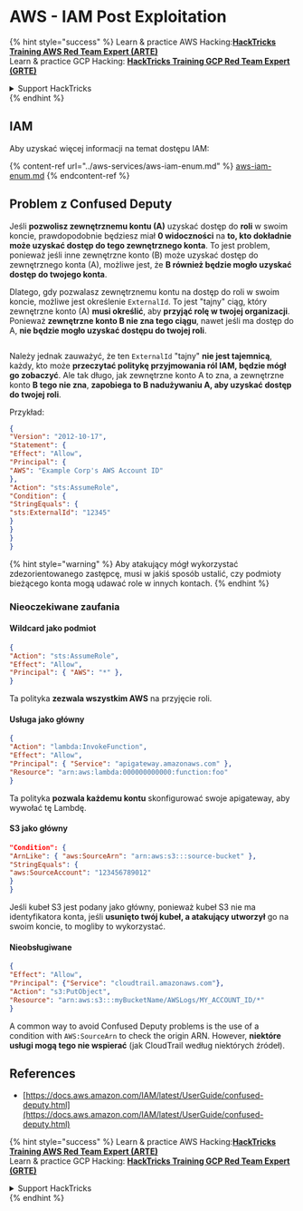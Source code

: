# AWS - IAM Post Exploitation

{% hint style="success" %}
Learn & practice AWS Hacking:<img src="../../../.gitbook/assets/image (1).png" alt="" data-size="line">[**HackTricks Training AWS Red Team Expert (ARTE)**](https://training.hacktricks.xyz/courses/arte)<img src="../../../.gitbook/assets/image (1).png" alt="" data-size="line">\
Learn & practice GCP Hacking: <img src="../../../.gitbook/assets/image (2).png" alt="" data-size="line">[**HackTricks Training GCP Red Team Expert (GRTE)**<img src="../../../.gitbook/assets/image (2).png" alt="" data-size="line">](https://training.hacktricks.xyz/courses/grte)

<details>

<summary>Support HackTricks</summary>

* Check the [**subscription plans**](https://github.com/sponsors/carlospolop)!
* **Join the** 💬 [**Discord group**](https://discord.gg/hRep4RUj7f) or the [**telegram group**](https://t.me/peass) or **follow** us on **Twitter** 🐦 [**@hacktricks\_live**](https://twitter.com/hacktricks\_live)**.**
* **Share hacking tricks by submitting PRs to the** [**HackTricks**](https://github.com/carlospolop/hacktricks) and [**HackTricks Cloud**](https://github.com/carlospolop/hacktricks-cloud) github repos.

</details>
{% endhint %}

## IAM

Aby uzyskać więcej informacji na temat dostępu IAM:

{% content-ref url="../aws-services/aws-iam-enum.md" %}
[aws-iam-enum.md](../aws-services/aws-iam-enum.md)
{% endcontent-ref %}

## Problem z Confused Deputy

Jeśli **pozwolisz zewnętrznemu kontu (A)** uzyskać dostęp do **roli** w swoim koncie, prawdopodobnie będziesz miał **0 widoczności** na **to, kto dokładnie może uzyskać dostęp do tego zewnętrznego konta**. To jest problem, ponieważ jeśli inne zewnętrzne konto (B) może uzyskać dostęp do zewnętrznego konta (A), możliwe jest, że **B również będzie mogło uzyskać dostęp do twojego konta**.

Dlatego, gdy pozwalasz zewnętrznemu kontu na dostęp do roli w swoim koncie, możliwe jest określenie `ExternalId`. To jest "tajny" ciąg, który zewnętrzne konto (A) **musi określić**, aby **przyjąć rolę w twojej organizacji**. Ponieważ **zewnętrzne konto B nie zna tego ciągu**, nawet jeśli ma dostęp do A, **nie będzie mogło uzyskać dostępu do twojej roli**.

<figure><img src="../../../.gitbook/assets/image (95).png" alt=""><figcaption></figcaption></figure>

Należy jednak zauważyć, że ten `ExternalId` "tajny" **nie jest tajemnicą**, każdy, kto może **przeczytać politykę przyjmowania ról IAM, będzie mógł go zobaczyć**. Ale tak długo, jak zewnętrzne konto A to zna, a zewnętrzne konto **B tego nie zna**, **zapobiega to B nadużywaniu A, aby uzyskać dostęp do twojej roli**.

Przykład:
```json
{
"Version": "2012-10-17",
"Statement": {
"Effect": "Allow",
"Principal": {
"AWS": "Example Corp's AWS Account ID"
},
"Action": "sts:AssumeRole",
"Condition": {
"StringEquals": {
"sts:ExternalId": "12345"
}
}
}
}
```
{% hint style="warning" %}
Aby atakujący mógł wykorzystać zdezorientowanego zastępcę, musi w jakiś sposób ustalić, czy podmioty bieżącego konta mogą udawać role w innych kontach.
{% endhint %}

### Nieoczekiwane zaufania

#### Wildcard jako podmiot
```json
{
"Action": "sts:AssumeRole",
"Effect": "Allow",
"Principal": { "AWS": "*" },
}
```
Ta polityka **zezwala wszystkim AWS** na przyjęcie roli.

#### Usługa jako główny
```json
{
"Action": "lambda:InvokeFunction",
"Effect": "Allow",
"Principal": { "Service": "apigateway.amazonaws.com" },
"Resource": "arn:aws:lambda:000000000000:function:foo"
}
```
Ta polityka **pozwala każdemu kontu** skonfigurować swoje apigateway, aby wywołać tę Lambdę.

#### S3 jako główny
```json
"Condition": {
"ArnLike": { "aws:SourceArn": "arn:aws:s3:::source-bucket" },
"StringEquals": {
"aws:SourceAccount": "123456789012"
}
}
```
Jeśli kubeł S3 jest podany jako główny, ponieważ kubeł S3 nie ma identyfikatora konta, jeśli **usunięto twój kubeł, a atakujący utworzył** go na swoim koncie, to mogliby to wykorzystać.

#### Nieobsługiwane
```json
{
"Effect": "Allow",
"Principal": {"Service": "cloudtrail.amazonaws.com"},
"Action": "s3:PutObject",
"Resource": "arn:aws:s3:::myBucketName/AWSLogs/MY_ACCOUNT_ID/*"
}
```
A common way to avoid Confused Deputy problems is the use of a condition with `AWS:SourceArn` to check the origin ARN. However, **niektóre usługi mogą tego nie wspierać** (jak CloudTrail według niektórych źródeł).

## References

* [https://docs.aws.amazon.com/IAM/latest/UserGuide/confused-deputy.html](https://docs.aws.amazon.com/IAM/latest/UserGuide/confused-deputy.html)

{% hint style="success" %}
Learn & practice AWS Hacking:<img src="../../../.gitbook/assets/image (1).png" alt="" data-size="line">[**HackTricks Training AWS Red Team Expert (ARTE)**](https://training.hacktricks.xyz/courses/arte)<img src="../../../.gitbook/assets/image (1).png" alt="" data-size="line">\
Learn & practice GCP Hacking: <img src="../../../.gitbook/assets/image (2).png" alt="" data-size="line">[**HackTricks Training GCP Red Team Expert (GRTE)**<img src="../../../.gitbook/assets/image (2).png" alt="" data-size="line">](https://training.hacktricks.xyz/courses/grte)

<details>

<summary>Support HackTricks</summary>

* Check the [**subscription plans**](https://github.com/sponsors/carlospolop)!
* **Join the** 💬 [**Discord group**](https://discord.gg/hRep4RUj7f) or the [**telegram group**](https://t.me/peass) or **follow** us on **Twitter** 🐦 [**@hacktricks\_live**](https://twitter.com/hacktricks\_live)**.**
* **Share hacking tricks by submitting PRs to the** [**HackTricks**](https://github.com/carlospolop/hacktricks) and [**HackTricks Cloud**](https://github.com/carlospolop/hacktricks-cloud) github repos.

</details>
{% endhint %}
